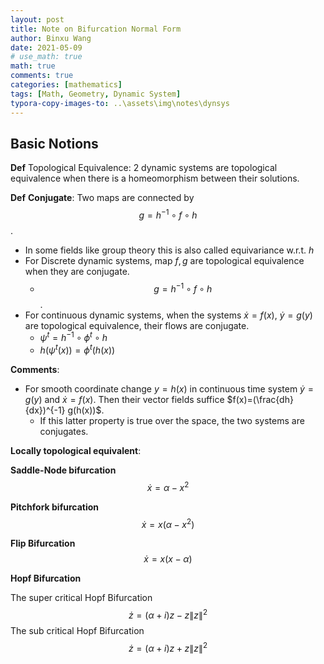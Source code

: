 ```yaml
---
layout: post
title: Note on Bifurcation Normal Form
author: Binxu Wang
date: 2021-05-09
# use_math: true
math: true
comments: true
categories: [mathematics]
tags: [Math, Geometry, Dynamic System]
typora-copy-images-to: ..\assets\img\notes\dynsys
---
```


## Basic Notions

**Def** Topological Equivalence: 2 dynamic systems are topological equivalence when there is a homeomorphism between their solutions.

**Def** **Conjugate**: Two maps are connected by $$g=h^{-1}\circ f \circ h$$. 

* In some fields like group theory this is also called equivariance w.r.t. $h$
* For Discrete dynamic systems, map $f,g$ are topological equivalence when they are conjugate.
  *  $$g=h^{-1}\circ f \circ h$$. 
* For continuous dynamic systems, when the systems $\dot x=f(x)$, $\dot y=g(y)$ are topological equivalence, their flows are conjugate.
  *  $\psi^t=h^{-1}\circ \phi^t \circ h$ 
  *  $h(\psi^t(x))=\phi^t(h(x))$

**Comments**:

* For smooth coordinate change $y=h(x)$ in continuous time system $\dot y=g(y)$ and $\dot x=f(x)$. Then their vector fields suffice $f(x)=(\frac{dh}{dx})^{-1} g(h(x))$. 
	* If this latter property is true over the space, the two systems are conjugates. 

**Locally topological equivalent**: 



**Saddle-Node bifurcation**
$$
\dot x=\alpha-x^2
$$

**Pitchfork bifurcation**
$$
\dot x = x(\alpha-x^2)
$$


**Flip Bifurcation** 
$$
\dot x=x(x-\alpha)
$$

**Hopf Bifurcation**

The super critical Hopf Bifurcation
$$
\dot z=(\alpha+i)z-z\|z\|^2
$$
The sub critical Hopf Bifurcation
$$
\dot z=(\alpha+i)z+z\|z\|^2
$$